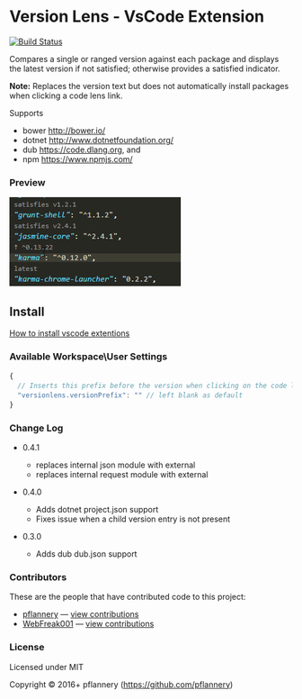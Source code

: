 # Version Lens - VsCode Extension

[![Build Status](https://img.shields.io/travis/pflannery/vscode-versionlens/master.svg)](http://travis-ci.org/pflannery/vscode-versionlens "Check this project's build status on TravisCI")

Compares a single or ranged version against each package and displays the latest version if not satisfied; otherwise provides a satisfied indicator.

**Note:** Replaces the version text but does not automatically install packages when clicking a code lens link. 

Supports

- bower http://bower.io/
- dotnet http://www.dotnetfoundation.org/
- dub https://code.dlang.org, and
- npm https://www.npmjs.com/

### Preview

![Screenshot](images/animated-preview.gif)

## Install

[How to install vscode extentions](https://code.visualstudio.com/docs/editor/extension-gallery)

### Available Workspace\\User Settings

```js
{
  // Inserts this prefix before the version when clicking on the code lens link.
  "versionlens.versionPrefix": "" // left blank as default
}
```

### Change Log

- 0.4.1
  - replaces internal json module with external
  - replaces internal request module with external

- 0.4.0
  - Adds dotnet project.json support
  - Fixes issue when a child version entry is not present

- 0.3.0
  - Adds dub dub.json support

### Contributors

These are the people that have contributed code to this project:

- [pflannery](https://github.com/pflannery) — [view contributions](https://github.com/pflannery/vscode-versionlens/commits?author=pflannery)
- [WebFreak001](https://github.com/WebFreak001) — [view contributions](https://github.com/pflannery/vscode-versionlens/commits?author=WebFreak001)

### License

Licensed under MIT

Copyright &copy; 2016+ pflannery (https://github.com/pflannery)
